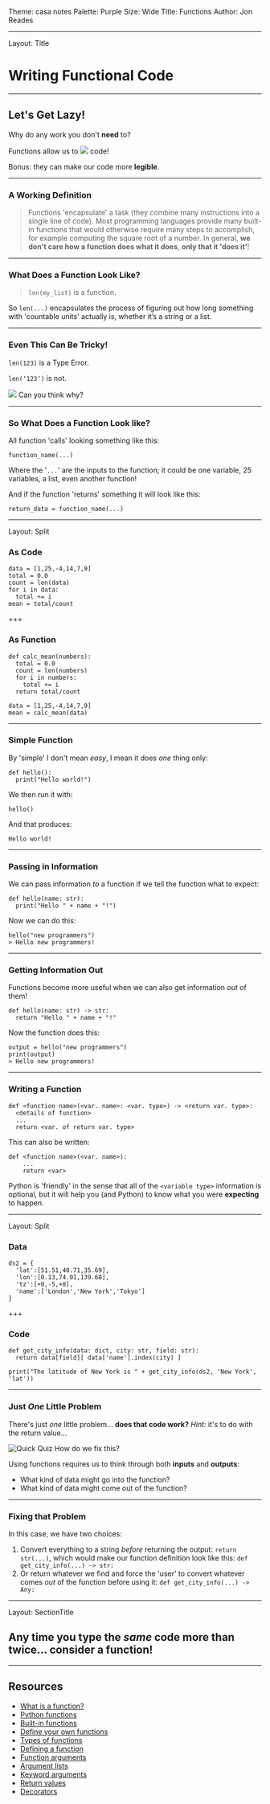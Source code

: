 Theme: casa notes
Palette: Purple
Size: Wide
Title: Functions
Author: Jon Reades

---
Layout: Title
# Writing Functional Code
---
## Let's Get Lazy!

Why do any work you don't **need** to?

Functions allow us to ![](mi_sync)  code!

Bonus: they can make our code more **legible**.

---
### A Working Definition

> Functions 'encapsulate' a task (they combine many instructions into a single line of code). Most programming languages provide many built-in functions that would otherwise require many steps to accomplish, for example computing the square root of a number. In general, **we don't care how a function does what it does**, **only that it 'does it'**! 

---
### What Does a Function Look Like?

> `len(my_list)` is a function.

So `len(...)` encapsulates the process of figuring out how long something with 'countable units' actually is, whether it’s a string or a list.

---
### Even This Can Be Tricky!

`len(123)` is a Type Error.

`len(‘123’)` is not. 

![](mi_question_answer)  Can you think why?

---
### So What Does a Function Look like?

All function 'calls' looking something like this:
```
function_name(...)
```
Where the '`...`' are the inputs to the function; it could be one variable, 25 variables, a list, even another function! 

And if the function 'returns' something it will look like this:
```
return_data = function_name(...)
```

---
Layout: Split

### As Code 
```
data = [1,25,-4,14,7,9]
total = 0.0
count = len(data)
for i in data:
  total += i
mean = total/count
```

+++
### As Function
```
def calc_mean(numbers):
  total = 0.0
  count = len(numbers)
  for i in numbers:
    total += i
  return total/count

data = [1,25,-4,14,7,9]
mean = calc_mean(data)
```

---
### Simple Function

By 'simple' I don't mean *easy*, I mean it does *one* thing only:
```
def hello():
  print("Hello world!")
```
We then run it with:
```
hello()
```
And that produces:
```
Hello world!
```

---
### Passing in Information

We can pass information _to_ a function if we tell the function what to expect:
```
def hello(name: str):
  print("Hello " + name + "!")
```
Now we can do this:
```
hello("new programmers")
> Hello new programmers!
```

---
### Getting Information Out 

Functions become more useful when we can also get information *out* of them!
```
def hello(name: str) -> str:
  return "Hello " + name + "!"
```
Now the function does this:
```
output = hello("new programmers")
print(output)
> Hello new programmers!
```

---
### Writing a Function

```
def <function name>(<var. name>: <var. type>) -> <return var. type>:
  <details of function>
  ...
  return <var. of return var. type>
```
This can also be written:
```
def <function name>(<var. name>):
	...
	return <var>
```
Python is 'friendly' in the sense that all of the `<variable type>` information is optional, but it will help you (and Python) to know what you were **expecting** to happen.

---
Layout: Split
### Data
```
ds2 = {
  'lat':[51.51,40.71,35.69],
  'lon':[0.13,74.01,139.68],
  'tz':[+0,-5,+8],
  'name':['London','New York','Tokyo']
}
```

+++
### Code
```
def get_city_info(data: dict, city: str, field: str):
  return data[field][ data['name'].index(city) ]

print("The latitude of New York is " + get_city_info(ds2, 'New York', 'lat'))
```

---
### Just *One* Little Problem
There's just *one* little problem... **does that code work?** *Hint:* it's to do with the return value...

![Quick Quiz](mi_question_answer)  How do we fix this?

Using functions requires us to think through both **inputs** and **outputs**: 

- What kind of data might go into the function?
- What kind of data might come out of the function?

---
### Fixing that Problem

In this case, we have two choices:
1. Convert everything to a string *before* returning the output: `return str(...)`, which would make our function definition look like this: `def get_city_info(...) -> str:`
2. Or return whatever we find and force the 'user' to convert whatever comes *out* of the function before using it: `def get_city_info(...) -> Any:`

---

Layout: SectionTitle
## Any time you type the *same* code more than twice... consider a function!

---

## Resources

- [What is a function?](https://www.linkedin.com/learning/python-quick-start/what-is-a-function)
- [Python functions](https://www.linkedin.com/learning/learning-python-2/python-functions)
- [Built-in functions](https://www.linkedin.com/learning/python-quick-start/built-in-functions-in-python)
- [Define your own functions](https://www.linkedin.com/learning/python-quick-start/define-and-call-your-own-functions)
- [Types of functions](https://www.linkedin.com/learning/python-quick-start/types-of-functions)
- [Defining a function](https://www.linkedin.com/learning/python-essential-training-2/defining-a-function)
- [Function arguments](https://www.linkedin.com/learning/python-essential-training-2/function-arguments)
- [Argument lists](https://www.linkedin.com/learning/python-essential-training-2/argument-lists)
- [Keyword arguments](https://www.linkedin.com/learning/python-essential-training-2/keyword-arguments)
- [Return values](https://www.linkedin.com/learning/python-essential-training-2/return-values)
- [Decorators](https://www.linkedin.com/learning/python-essential-training-2/decorators)

